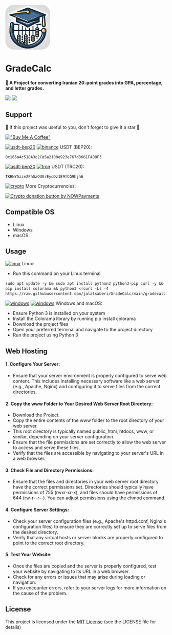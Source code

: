<img width="140" height="140"  alt="GradeCalc" src="https://github.com/jalalsaberi/GradeCalc/blob/main/www/GradeCalc.png">

# GradeCalc

**🧮 A Project for converting Iranian 20-point grades into GPA, percentage, and letter grades.**

[![](https://img.shields.io/badge/Version-v1.0.0-blue)](https://github.com/jalalsaberi/GradeCalc/releases)
[![](https://img.shields.io/badge/Licence-MIT-green)](https://github.com/jalalsaberi/GradeCalc?tab=MIT-1-ov-file)


## Support

🌟 If this project was useful to you, don't forget to give it a star 🌟

[!["Buy Me A Coffee"](https://www.buymeacoffee.com/assets/img/custom_images/orange_img.png)](https://nowpayments.io/donation/jalalsaberi)

[<img width="17" height="17"  alt="usdt-bep20" src="https://img.icons8.com/color/48/tether.png">](https://github.com/jalalsaberi/GradeCalc/) [<img width="15" height="15" alt="binance" src="https://www.svgrepo.com/show/366901/bnb.svg">](https://github.com/jalalsaberi/GradeCalc/) USDT (BEP20):
```
0x165aAc518A3c2Ca5a2108e923e767d3661FA88F3
```
[<img width="17" height="17"  alt="usdt-bep20" src="https://img.icons8.com/color/48/tether.png">](https://github.com/jalalsaberi/GradeCalc/) [<img width="15" height="15" alt="tron" src="https://www.svgrepo.com/show/428646/tron-crypto.svg">](https://github.com/jalalsaberi/GradeCalc/) USDT (TRC20):
```
TKHNY5zze2PhSaQUGrEyoDz1E9fCG9hjh6
```

[<img width="18" height="18"  alt="crypto" src="https://img.icons8.com/fluency/48/exchange-money-ethereum.png">](https://nowpayments.io/donation/jalalsaberi) More Cryptocurrencies:

<a href="https://nowpayments.io/donation?api_key=D8PCVB0-GRN4ZKB-HE7GFGC-84QRXA5&source=lk_donation&medium=referral" target="_blank">
     <img width="200" src="https://nowpayments.io/images/embeds/donation-button-white.svg" alt="Crypto donation button by NOWPayments">
</a>

## Compatible OS

- Linux
- Windows
- macOS

## Usage

[<img width="16" height="16" alt="linux" src="https://img.icons8.com/color/48/linux--v1.png">](https://github.com/jalalsaberi/GradeCalc/) Linux:

- Run this command on your Linux terminal

```
sudo apt update -y && sudo apt install python3 python3-pip curl -y && pip install colorama && python3 <(curl -Ls -4 https://raw.githubusercontent.com/jalalsaberi/GradeCalc/main/gradecalc.py)
```

[<img width="16" height="16" alt="windows" src="https://img.icons8.com/fluency/48/windows-10.png">](https://github.com/jalalsaberi/GradeCalc/) [<img width="16" height="16" alt="windows" src="https://img.icons8.com/color/48/mac-logo.png">](https://github.com/jalalsaberi/GradeCalc/) Windows and macOS:

- Ensure Python 3 is installed on your system
- Install the Colorama library by running pip install colorama
- Download the project files
- Open your preferred terminal and navigate to the project directory
- Run the project using Python 3

## Web Hosting

#### 1. Configure Your Server:

- Ensure that your server environment is properly configured to serve web content. This includes installing necessary software like a web server (e.g., Apache, Nginx) and configuring it to serve files from the correct directories.

#### 2. Copy the www Folder to Your Desired Web Server Root Directory:

- Download the Project.
- Copy the entire contents of the www folder to the root directory of your web server.
- This root directory is typically named public_html, htdocs, www, or similar, depending on your server configuration.
- Ensure that the file permissions are set correctly to allow the web server to access and serve these files.
- Verify that the files are accessible by navigating to your server's URL in a web browser.

#### 3. Check File and Directory Permissions:

- Ensure that the files and directories in your web server root directory have the correct permissions set. Directories should typically have permissions of 755 (rwxr-xr-x), and files should have permissions of 644 (rw-r--r--). You can adjust permissions using the chmod command.

#### 4. Configure Server Settings:

- Check your server configuration files (e.g., Apache's httpd.conf, Nginx's configuration files) to ensure they are correctly set up to serve files from the desired directory.
- Verify that any virtual hosts or server blocks are properly configured to point to the correct root directory.

#### 5. Test Your Website:
        
- Once the files are copied and the server is properly configured, test your website by navigating to its URL in a web browser.
- Check for any errors or issues that may arise during loading or navigation.
- If you encounter errors, refer to your server logs for more information on the cause of the problem.

## License

This project is licensed under the [MIT License](https://github.com/jalalsaberi/GradeCalc?tab=MIT-1-ov-file) (see the LICENSE file for details)
